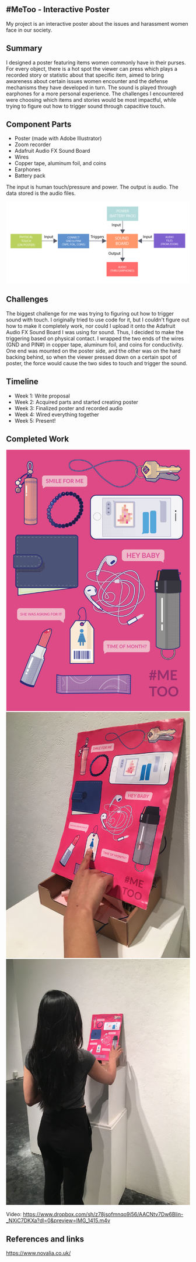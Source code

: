
## #MeToo - Interactive Poster 

My project is an interactive poster about the issues and harassment women face in our society. 

## Summary

I designed a poster featuring items women commonly have in their purses. For every object, there is a hot spot the viewer can press which plays a recorded story or statistic about that specific item, aimed to bring awareness about certain issues women encounter and the defense mechanisms they have developed in turn. The sound is played through earphones for a more personal experience. The challenges I encountered were choosing which items and stories would be most impactful, while trying to figure out how to trigger sound through capacitive touch.


## Component Parts

- Poster (made with Adobe Illustrator)
- Zoom recorder
- Adafruit Audio FX Sound Board
- Wires
- Copper tape, aluminum foil, and coins
- Earphones
- Battery pack

The input is human touch/pressure and power. The output is audio. The data stored is the audio files.

![block poster](https://github.com/jess1ca-yang/p-and-e-final-project-spring-2018/blob/master/poster-blocksfinal-02.png)

## Challenges

The biggest challenge for me was trying to figuring out how to trigger sound with touch. I originally tried to use code for it, but I couldn't figure out how to make it completely work, nor could I upload it onto the Adafruit Audio FX Sound Board I was using for sound. Thus, I decided to make the triggering based on physical contact. I wrapped the two ends of the wires (GND and PIN#) in copper tape, aluminum foil, and coins for conductivity. One end was mounted on the poster side, and the other was on the hard backing behind, so when the viewer pressed down on a certain spot of poster, the force would cause the two sides to touch and trigger the sound.

## Timeline

- Week 1: Write proposal
- Week 2: Acquired parts and started creating poster
- Week 3: Finalized poster and recorded audio 
- Week 4: Wired everything together
- Week 5: Present!

## Completed Work

![Final poster design](https://github.com/jess1ca-yang/p-and-e-final-project-spring-2018/blob/master/interactiveposter%20-%20FINAL.png)
![poster 1](https://github.com/jess1ca-yang/p-and-e-final-project-spring-2018/blob/master/poster_closeup.JPG)
![poster 1](https://github.com/jess1ca-yang/p-and-e-final-project-spring-2018/blob/master/poster.JPG)

Video: https://www.dropbox.com/sh/z78jsofmnqo9i56/AACNtv7Dw6Blin-_NXiC7DKXa?dl=0&preview=IMG_1415.m4v

## References and links

https://www.novalia.co.uk/
